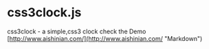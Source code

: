 # css3clock.js
css3clock - a simple,css3 clock
check the Demo [http://www.aishinian.com/](http://www.aishinian.com/ "Markdown")
